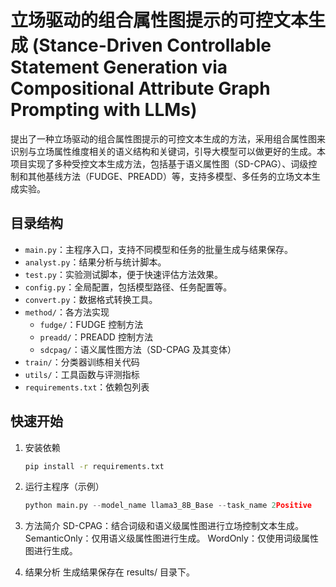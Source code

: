 ﻿# 立场驱动的组合属性图提示的可控文本生成 (Stance-Driven Controllable Statement Generation via Compositional Attribute Graph Prompting with LLMs)

提出了一种立场驱动的组合属性图提示的可控文本生成的方法，采用组合属性图来识别与立场属性维度相关的语义结构和关键词，引导大模型可以做更好的生成。本项目实现了多种受控文本生成方法，包括基于语义属性图（SD-CPAG）、词级控制和其他基线方法（FUDGE、PREADD）等，支持多模型、多任务的立场文本生成实验。

## 目录结构
- `main.py`：主程序入口，支持不同模型和任务的批量生成与结果保存。
- `analyst.py`：结果分析与统计脚本。
- `test.py`：实验测试脚本，便于快速评估方法效果。
- `config.py`：全局配置，包括模型路径、任务配置等。
- `convert.py`：数据格式转换工具。
- `method/`：各方法实现
  - `fudge/`：FUDGE 控制方法
  - `preadd/`：PREADD 控制方法
  - `sdcpag/`：语义属性图方法（SD-CPAG 及其变体）
- `train/`：分类器训练相关代码
- `utils/`：工具函数与评测指标
- `requirements.txt`：依赖包列表

## 快速开始

1. 安装依赖
   ```sh
   pip install -r requirements.txt

2. 运行主程序（示例）
    ```python
   python main.py --model_name llama3_8B_Base --task_name 2Positive

3. 方法简介
    SD-CPAG：结合词级和语义级属性图进行立场控制文本生成。
    SemanticOnly：仅用语义级属性图进行生成。
    WordOnly：仅使用词级属性图进行生成。

4. 结果分析
    生成结果保存在 results/ 目录下。


